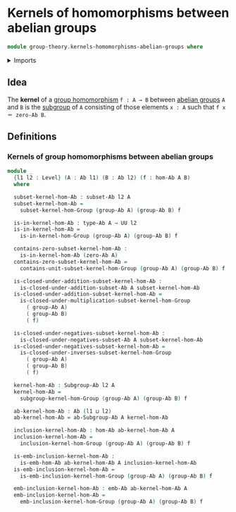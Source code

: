 # Kernels of homomorphisms between abelian groups

```agda
module group-theory.kernels-homomorphisms-abelian-groups where
```

<details><summary>Imports</summary>

```agda
open import foundation.universe-levels

open import group-theory.abelian-groups
open import group-theory.embeddings-abelian-groups
open import group-theory.homomorphisms-abelian-groups
open import group-theory.kernels
open import group-theory.subgroups-abelian-groups
open import group-theory.subsets-abelian-groups
```

</details>

## Idea

The **kernel** of a [group homomorphism](group-theory.homomorphisms-abelian-groups.lagda.md) `f : A → B` between [abelian groups](group-theory.abelian-groups.md) `A` and `B` is the [subgroup](group-theory.subgroups-abelian-groups.md) of `A` consisting of those elements `x : A` such that `f x ＝ zero-Ab B`.

## Definitions

### Kernels of group homomorphisms between abelian groups

```agda
module _
  {l1 l2 : Level} (A : Ab l1) (B : Ab l2) (f : hom-Ab A B)
  where

  subset-kernel-hom-Ab : subset-Ab l2 A
  subset-kernel-hom-Ab =
    subset-kernel-hom-Group (group-Ab A) (group-Ab B) f

  is-in-kernel-hom-Ab : type-Ab A → UU l2
  is-in-kernel-hom-Ab =
    is-in-kernel-hom-Group (group-Ab A) (group-Ab B) f

  contains-zero-subset-kernel-hom-Ab :
    is-in-kernel-hom-Ab (zero-Ab A)
  contains-zero-subset-kernel-hom-Ab =
    contains-unit-subset-kernel-hom-Group (group-Ab A) (group-Ab B) f

  is-closed-under-addition-subset-kernel-hom-Ab :
    is-closed-under-addition-subset-Ab A subset-kernel-hom-Ab
  is-closed-under-addition-subset-kernel-hom-Ab =
    is-closed-under-multiplication-subset-kernel-hom-Group
      ( group-Ab A)
      ( group-Ab B)
      ( f)

  is-closed-under-negatives-subset-kernel-hom-Ab :
    is-closed-under-negatives-subset-Ab A subset-kernel-hom-Ab
  is-closed-under-negatives-subset-kernel-hom-Ab =
    is-closed-under-inverses-subset-kernel-hom-Group
      ( group-Ab A)
      ( group-Ab B)
      ( f)

  kernel-hom-Ab : Subgroup-Ab l2 A
  kernel-hom-Ab =
    subgroup-kernel-hom-Group (group-Ab A) (group-Ab B) f

  ab-kernel-hom-Ab : Ab (l1 ⊔ l2)
  ab-kernel-hom-Ab = ab-Subgroup-Ab A kernel-hom-Ab

  inclusion-kernel-hom-Ab : hom-Ab ab-kernel-hom-Ab A
  inclusion-kernel-hom-Ab =
    inclusion-kernel-hom-Group (group-Ab A) (group-Ab B) f

  is-emb-inclusion-kernel-hom-Ab :
    is-emb-hom-Ab ab-kernel-hom-Ab A inclusion-kernel-hom-Ab
  is-emb-inclusion-kernel-hom-Ab =
    is-emb-inclusion-kernel-hom-Group (group-Ab A) (group-Ab B) f

  emb-inclusion-kernel-hom-Ab : emb-Ab ab-kernel-hom-Ab A
  emb-inclusion-kernel-hom-Ab =
    emb-inclusion-kernel-hom-Group (group-Ab A) (group-Ab B) f
```

